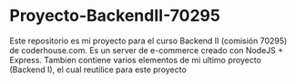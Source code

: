 # Proyecto-BackendII-70295

Este repositorio es mi proyecto para el curso Backend II (comisión 70295) de coderhouse.com. Es un server de e-commerce creado con NodeJS + Express.
Tambien contiene varios elementos de mi ultimo proyecto (Backend I), el cual reutilice para este proyecto

